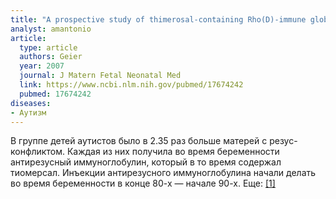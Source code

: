 ```yaml
---
title: "A prospective study of thimerosal-containing Rho(D)-immune globulin administration as a risk factor for autistic disorders"
analyst: amantonio
article:
  type: article
  authors: Geier
  year: 2007
  journal: J Matern Fetal Neonatal Med
  link: https://www.ncbi.nlm.nih.gov/pubmed/17674242
  pubmed: 17674242
diseases:
- Аутизм
---
```


В группе детей аутистов было в 2.35 раз больше матерей с резус-конфликтом. Каждая из них получила во время беременности антирезусный иммуноглобулин, который в то время содержал тиомерсал. Инъекции антирезусного иммуноглобулина начали делать во время беременности в конце 80-х — начале 90-х. Еще: [[1]](https://www.ncbi.nlm.nih.gov/pubmed/18404135)
